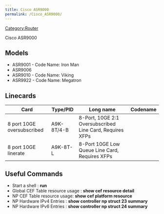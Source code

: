 ```yaml
---
title: Cisco ASR9000
permalink: /Cisco_ASR9000/
---
```


[Category:Router](/Category:Router "wikilink")

Cisco ASR9000

Models
------

-   ASR9001 - Code Name: Iron Man
-   ASR9006
-   ASR9010 - Code Name: Viking
-   ASR9922 - Code Name: Megatron

Linecards
---------

| Card                       | Type/PID   | Long name                                                | Codename |
|----------------------------|------------|----------------------------------------------------------|----------|
| 8 port 10GE oversubscribed | A9K-8T/4-B | 8-Port, 10GE 2:1 Oversubscribed Line Card, Requires XFPs |
| 8 port 10GE linerate       | A9K-8T-L   | 8-Port 10GE Low Queue Line Card, Requires XFPs           |

Useful Commands
---------------

-   Start a shell : **run**
-   Global CEF Table resource usage : **show cef resource detail**
-   NP CEF Table resource usage: **show cef platform resource**
-   NP Hardware IPv4 Entries : **show controller np struct 23 summary**
-   NP Hardware IPv6 Entries : **show controller np struct 24 summary**

